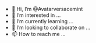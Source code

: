 - 👋 Hi, I’m @Avatarversacemint
- 👀 I’m interested in ...
- 🌱 I’m currently learning ...
- 💞️ I’m looking to collaborate on ...
- 📫 How to reach me ...

<!---
Avatarversacemint/Avatarversacemint is a ✨ special ✨ repository because its `README.md` (this file) appears on your GitHub profile.
You can click the Preview link to take a look at your changes.
--->
